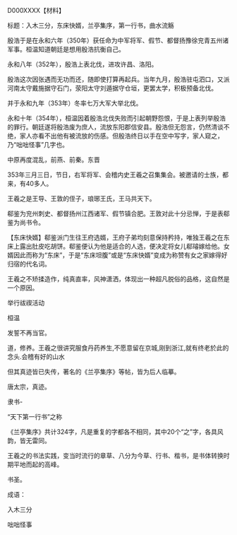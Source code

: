 D000XXXX【材料】

标题：入木三分，东床快婿，兰亭集序，第一行书，曲水流觞









殷浩于是在永和六年（350年）获任命为中军将军、假节、都督扬豫徐兖青五州诸军事。桓温知道朝廷是想用殷浩抗衡自己。

永和八年（352年），殷浩上表北伐，进攻许昌、洛阳。

殷浩这次因张遇而无功而还，随即使打算再起兵。当年九月，殷浩驻屯泗口，又派河南太守戴施据守石门，荥阳太守刘遁据守仓垣，更罢太学，积极预备北伐。

并于永和九年（353年）冬率七万大军大举北伐。

永和十年（354年），桓温因着殷浩北伐失败而引起朝野怨恨，于是上表列举殷浩的罪行。朝廷遂将殷浩废为庶人，流放东阳郡信安县。殷浩但无怨言，仍然清谈不绝，家人亦看不出他有被流放的伤感。但殷浩终日以手在空中写字，家人窥之，乃“咄咄怪事”几字也。



中原再度混乱，前燕、前秦。东晋

353年三月三日，节日，右军将军、会稽内史王羲之召集集会。被邀请的士族，都来，有40多人。

王羲之是王导、王敦的侄子，琅琊王氏，王马共天下。

郗鉴为兖州刺史、都督扬州江西诸军、假节镇合肥。王敦对此十分忌惮，于是表郗鉴为尚书令。

【东床快婿】郗鉴派门生往王府选婿，王府子弟均刻意保持矜持，唯独王羲之在东床上露出肚皮吃胡饼。郗鉴便认为他是适合的人选，便决定将女儿郗璿嫁给他。女婿因此而称为“东床”，于是“东床坦腹”或是“东床快婿”变成为称赞有女之家嫁得好归宿的代名词。

王羲之不矫揉造作，纯真直率，风神潇洒，体现出一种超凡脱俗的品格，这自然是一个原因。

举行祓禊活动



桓温

发誓不再当官。

道，修养。王羲之很讲究服食丹药养生,不愿意留在京城,刚到浙江,就有终老於此的念头.会稽有好的山水



但其真迹皆已失传，著名的《兰亭集序》等帖，皆为后人临摹。

唐太宗，真迹。

隶书-

“天下第一行书”之称

《兰亭集序》共计324字，凡是重复的字都各不相同，其中20个“之”字，各具风韵，皆无雷同。

王羲之的书法实践，变当时流行的章草、八分为今草、行书、楷书，是书体转换时期平地而起的高峰。

书圣。

成语：

入木三分

咄咄怪事